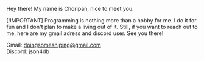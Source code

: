Hey there! My name is Choripan, nice to meet you.

[!IMPORTANT] 
Programming is nothing more than a hobby for me. I do it for fun and I don't plan to make a living out of it.
Still, if you want to reach out to me, here are my gmail adress and discord user. See you there!

Gmail: doingsomesniping@gmail.com <br>
Discord: json4db
